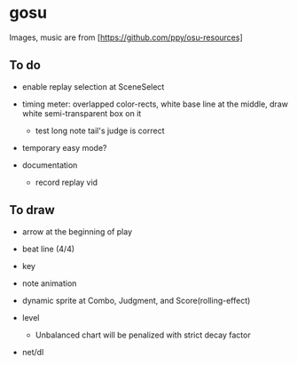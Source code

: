 # gosu

Images, music are from [https://github.com/ppy/osu-resources]

## To do
* enable replay selection at SceneSelect
* timing meter: overlapped color-rects, white base line at the middle, draw white semi-transparent box on it
    * test long note tail's judge is correct 

* temporary easy mode?
* documentation
    * record replay vid
 
## To draw
* arrow at the beginning of play
* beat line (4/4)
* key
* note animation
* dynamic sprite at Combo, Judgment, and Score(rolling-effect)

* level
    * Unbalanced chart will be penalized with strict decay factor
* net/dl